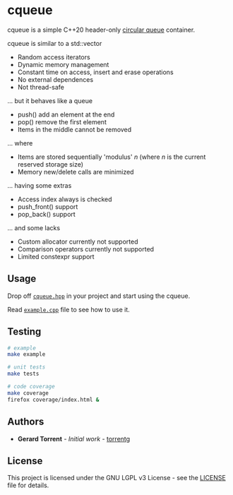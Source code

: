 # cqueue

cqueue is a simple C++20 header-only [circular queue](https://en.wikipedia.org/wiki/Circular_buffer) container.

cqueue is similar to a std::vector

* Random access iterators
* Dynamic memory management
* Constant time on access, insert and erase operations
* No external dependences
* Not thread-safe

... but it behaves like a queue

* push() add an element at the end
* pop() remove the first element
* Items in the middle cannot be removed

... where

* Items are stored sequentially 'modulus' _n_ (where _n_ is the current reserved storage size)
* Memory new/delete calls are minimized

... having some extras

* Access index always is checked
* push_front() support
* pop_back() support

... and some lacks

* Custom allocator currently not supported
* Comparison operators currently not supported
* Limited constexpr support

## Usage

Drop off [`cqueue.hpp`](cqueue.hpp) in your project and start using the cqueue.

Read [`example.cpp`](example.cpp) file to see how to use it.

## Testing

```bash
# example
make example

# unit tests
make tests

# code coverage
make coverage
firefox coverage/index.html &
```

## Authors

* **Gerard Torrent** - _Initial work_ - [torrentg](https://github.com/torrentg/)

## License

This project is licensed under the GNU LGPL v3 License - see the [LICENSE](LICENSE) file for details.
